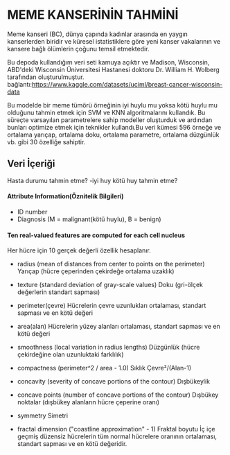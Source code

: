 # MEME KANSERİNİN TAHMİNİ
Meme kanseri (BC), dünya çapında kadınlar arasında en yaygın kanserlerden biridir ve küresel istatistiklere göre yeni kanser vakalarının ve kansere bağlı ölümlerin çoğunu temsil etmektedir.

Bu depoda kullandığım veri seti kamuya açıktır ve Madison, Wisconsin, ABD'deki Wisconsin Üniversitesi Hastanesi doktoru Dr. William H. Wolberg tarafından oluşturulmuştur. 
bağlantı:https://www.kaggle.com/datasets/uciml/breast-cancer-wisconsin-data

Bu modelde bir meme tümörü örneğinin iyi huylu mu yoksa kötü huylu mu olduğunu tahmin etmek için SVM ve KNN algoritmalarını kullandık. Bu süreçte varsayılan parametrelere sahip modeller oluşturduk ve ardından bunları optimize etmek için teknikler kullandı.Bu veri kümesi 596 örneğe ve ortalama yarıçap, ortalama doku, ortalama parametre, ortalama düzgünlük vb. gibi 30 özelliğe sahiptir. 

## Veri İçeriği
Hasta durumu tahmin etme? -iyi huy kötü huy tahmin etme?
#### Attribute Information(Öznitelik Bilgileri)
- ID number
- Diagnosis (M = malignant(kötü huylu), B = benign)
#### Ten real-valued features are computed for each cell nucleus
Her hücre için 10 gerçek değerli özellik hesaplanır.

- radius (mean of distances from center to points on the perimeter)
Yarıçap (hücre çeperinden çekirdeğe ortalama uzaklık)

- texture (standard deviation of gray-scale values)
Doku (gri-ölçek değerlerin standart sapması)

- perimeter(çevre)
Hücrelerin çevre uzunlukları ortalaması, standart sapması ve
en kötü değeri

- area(alan)
Hücrelerin yüzey alanları ortalaması, standart sapması ve en kötü
değeri

- smoothness (local variation in radius lengths)
Düzgünlük (hücre çekirdeğine olan uzunluktaki farklılık)

- compactness (perimeter^2 / area - 1.0)
Sıklık Çevre²/(Alan-1)

- concavity (severity of concave portions of the contour)
Dışbükeylik


- concave points (number of concave portions of the contour)
Dışbükey noktalar (dışbükey alanların hücre çeperine oranı)

- symmetry
Simetri

- fractal dimension ("coastline approximation" - 1)
Fraktal boyutu
İç içe geçmiş düzensiz hücrelerin tüm normal
hücrelere oranının ortalaması, standart sapması ve en kötü değeridir.
